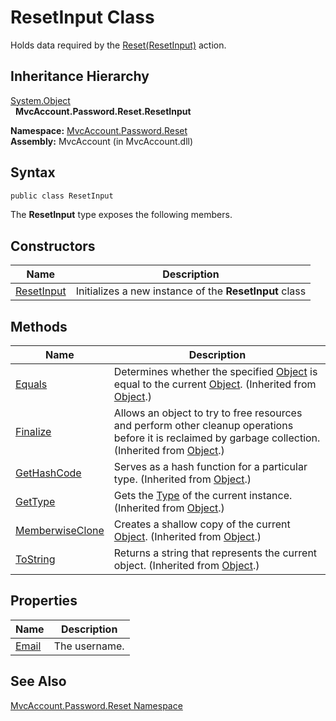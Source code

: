 ResetInput Class
================
Holds data required by the [Reset(ResetInput)][1] action.


Inheritance Hierarchy
---------------------
[System.Object][2]  
  **MvcAccount.Password.Reset.ResetInput**  

**Namespace:** [MvcAccount.Password.Reset][3]  
**Assembly:** MvcAccount (in MvcAccount.dll)

Syntax
------

```csharp
public class ResetInput
```

The **ResetInput** type exposes the following members.


Constructors
------------

Name            | Description                                            
--------------- | ------------------------------------------------------ 
[ResetInput][4] | Initializes a new instance of the **ResetInput** class 


Methods
-------

Name                  | Description                                                                                                                                                
--------------------- | ---------------------------------------------------------------------------------------------------------------------------------------------------------- 
[Equals][5]           | Determines whether the specified [Object][2] is equal to the current [Object][2]. (Inherited from [Object][2].)                                            
[Finalize][6]         | Allows an object to try to free resources and perform other cleanup operations before it is reclaimed by garbage collection. (Inherited from [Object][2].) 
[GetHashCode][7]      | Serves as a hash function for a particular type. (Inherited from [Object][2].)                                                                             
[GetType][8]          | Gets the [Type][9] of the current instance. (Inherited from [Object][2].)                                                                                  
[MemberwiseClone][10] | Creates a shallow copy of the current [Object][2]. (Inherited from [Object][2].)                                                                           
[ToString][11]        | Returns a string that represents the current object. (Inherited from [Object][2].)                                                                         


Properties
----------

Name        | Description   
----------- | ------------- 
[Email][12] | The username. 


See Also
--------
[MvcAccount.Password.Reset Namespace][3]  

[1]: ../ResetController/Reset_1.md
[2]: http://msdn2.microsoft.com/en-us/library/e5kfa45b
[3]: ../README.md
[4]: _ctor.md
[5]: http://msdn2.microsoft.com/en-us/library/bsc2ak47
[6]: http://msdn2.microsoft.com/en-us/library/4k87zsw7
[7]: http://msdn2.microsoft.com/en-us/library/zdee4b3y
[8]: http://msdn2.microsoft.com/en-us/library/dfwy45w9
[9]: http://msdn2.microsoft.com/en-us/library/42892f65
[10]: http://msdn2.microsoft.com/en-us/library/57ctke0a
[11]: http://msdn2.microsoft.com/en-us/library/7bxwbwt2
[12]: Email.md
